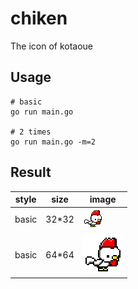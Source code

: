 # chiken
The icon of kotaoue

## Usage
```
# basic
go run main.go 

# 2 times
go run main.go -m=2
```

## Result
|style|size|image|
|---|---|---|
|basic|32*32|![basic](img/basic.png)|
|basic|64*64|![basic](img/basic_2.png)|
